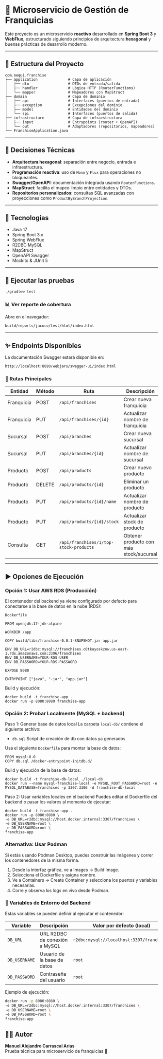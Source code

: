
# 🚀 Microservicio de Gestión de Franquicias

Este proyecto es un microservicio **reactivo** desarrollado en **Spring Boot 3** y **WebFlux**, estructurado siguiendo principios de arquitectura **hexagonal** y buenas prácticas de desarrollo moderno.

---

## 📁 Estructura del Proyecto

```
com.nequi.franchise
├── application              # Capa de aplicación
│   ├── dto                  # DTOs de entrada/salida
│   ├── handler              # Lógica HTTP (RouterFunctions)
│   └── mapper               # Mapeadores con MapStruct
├── domain                   # Capa de dominio
│   ├── api                  # Interfaces (puertos de entrada)
│   ├── exception            # Excepciones del dominio
│   ├── model                # Entidades del dominio
│   └── spi                  # Interfaces (puertos de salida)
├── infrastructure           # Capa de infraestructura
│   ├── input                # Entrypoints (router + OpenAPI)
│   └── out                  # Adaptadores (repositorios, mapeadores)
└── FranchiseApplication.java
```

---

## 🧠 Decisiones Técnicas

- **Arquitectura hexagonal**: separación entre negocio, entrada e infraestructura.
- **Programación reactiva**: uso de `Mono` y `Flux` para operaciones no bloqueantes.
- **Swagger/OpenAPI**: documentación integrada usando `RouterFunctions`.
- **MapStruct**: facilita el mapeo limpio entre entidades y DTOs.
- **Repositorios personalizados**: consultas SQL avanzadas con proyecciones como `ProductByBranchProjection`.

---

## 🔧 Tecnologías

- Java 17
- Spring Boot 3.x
- Spring WebFlux
- R2DBC MySQL
- MapStruct
- OpenAPI Swagger
- Mockito & JUnit 5

---

## 🧪 Ejecutar las pruebas

```bash
./gradlew test
```

### 📊 Ver reporte de cobertura

Abre en el navegador:

```bash
build/reports/jacoco/test/html/index.html
```

---

## ✨ Endpoints Disponibles

La documentación Swagger estará disponible en:

```bash
http://localhost:8080/webjars/swagger-ui/index.html
```

### 🧭 Rutas Principales

| Entidad    | Método | Ruta                        | Descripción                             |
|------------|--------|-----------------------------|-----------------------------------------|
| Franquicia | POST   | `/api/franchises`           | Crear nueva franquicia                  |
| Franquicia | PUT    | `/api/franchises/{id}`      | Actualizar nombre de franquicia         |
| Sucursal   | POST   | `/api/branches`             | Crear nueva sucursal                    |
| Sucursal   | PUT    | `/api/branches/{id}`        | Actualizar nombre de sucursal           |
| Producto   | POST   | `/api/products`             | Crear nuevo producto                    |
| Producto   | DELETE | `/api/products/{id}`        | Eliminar un producto                    |
| Producto   | PUT    | `/api/products/{id}/name`   | Actualizar nombre de producto           |
| Producto   | PUT    | `/api/products/{id}/stock`  | Actualizar stock de producto            |
| Consulta   | GET    | `/api/franchises/1/top-stock-products` | Obtener producto con más stock/sucursal |

---

## ▶️ Opciones de Ejecución
### Opción 1: Usar AWS RDS (Producción)
El contenedor del backend ya viene configurado por defecto para conectarse a la base de datos en la nube (RDS):

`Dockerfile`
```
FROM openjdk:17-jdk-alpine

WORKDIR /app

COPY build/libs/franchise-0.0.1-SNAPSHOT.jar app.jar

ENV DB_URL=r2dbc:mysql://franchises.c0tkayoskznw.us-east-1.rds.amazonaws.com:3306/franchises
ENV DB_USERNAME=YOUR-RDS-USER
ENV DB_PASSWORD=YOUR-RDS-PASSWORD

EXPOSE 8080

ENTRYPOINT ["java", "-jar", "app.jar"]

```
Build y ejecución:
```
docker build -t franchise-app .
docker run -p 8080:8080 franchise-app
```
### Opción 2: Probar Localmente (MySQL + backend)
Paso 1: Generar base de datos local
La carpeta `local-db/` contiene el siguiente archivo:
 - `db.sql` Script de creación de db con datos ya generados

Usa el siguiente `Dockerfile` para montar la base de datos:
```
FROM mysql:8.0
COPY db.sql /docker-entrypoint-initdb.d/
```
Build y ejecución de la base de datos:
```
docker build -t franchise-db-local ./local-db
docker run --name mysql-franchise-local -e MYSQL_ROOT_PASSWORD=root -e MYSQL_DATABASE=franchises -p 3307:3306 -d franchise-db-local
```
Paso 2: Usar variables locales en el backend
Puedes editar el Dockerfile del backend o pasar los valores al momento de ejecutar:
```
docker build -t franchise-app .
docker run -p 8080:8080 \
-e DB_URL=r2dbc:mysql://host.docker.internal:3307/franchises \
-e DB_USERNAME=root \
-e DB_PASSWORD=root \
franchise-app
```

### Alternativa: Usar Podman
Si estás usando Podman Desktop, puedes construir las imágenes y correr los contenedores de la misma forma.

1. Desde la interfaz gráfica, ve a Images → Build Image.
2. Selecciona el Dockerfile y asigna nombre.
3. Ve a Containers → Create Container y selecciona los puertos y variables necesarias.
4. Corre y observa los logs en vivo desde Podman.

### 🔐 Variables de Entorno del Backend

Estas variables se pueden definir al ejecutar el contenedor:

| Variable       | Descripción                             | Valor por defecto (local)              |
|----------------|-----------------------------------------|----------------------------------------|
| `DB_URL`       | URL R2DBC de conexión a MySQL           | `r2dbc:mysql://localhost:3307/franchises` |
| `DB_USERNAME`  | Usuario de la base de datos             | `root`                                 |
| `DB_PASSWORD`  | Contraseña del usuario                  | `root`                                 |

Ejemplo de ejecución:

```bash
docker run -p 8080:8080 \
-e DB_URL=r2dbc:mysql://host.docker.internal:3307/franchises \
-e DB_USERNAME=root \
-e DB_PASSWORD=root \
franchise-app
```

## 🧑‍💻 Autor

**Manuel Alejandro Carrascal Arias**  
Prueba técnica para microservicio de franquicias 🚀

